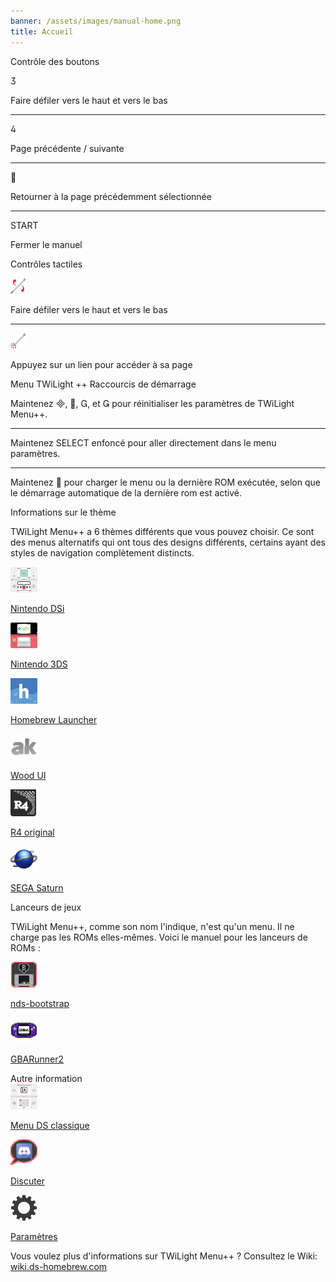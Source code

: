 ```yaml
---
banner: /assets/images/manual-home.png
title: Accueil
---
```


<div id="button-controls" class="section-title">Contrôle des boutons</div>
<div class="section-body">
    <div class="button-action-group">
        <p class="button-action button">&#xE07D;</p>
        <p class="button-action-text">Faire défiler vers le haut et vers le bas</p>
    </div>
    <hr>
    <div class="button-action-group">
        <p class="button-action button">&#xE07E;</p>
        <p class="button-action-text">Page précédente / suivante</p>
    </div>
    <hr>
    <div class="button-action-group">
        <p class="button-action button">&#xE001;</p>
        <p class="button-action-text">Retourner à la page précédemment sélectionnée</p>
    </div>
    <hr>
    <div class="button-action-group">
        <p class="button-action">START</p>
        <p class="button-action-text">Fermer le manuel</p>
    </div>
</div>

<div id="touch-controls" class="section-title">Contrôles tactiles</div>
<div class="section-body">
    <div class="button-action-group">
        <p class="button-action"><img src="/assets/images/up-down.png" alt="Faire défiler vers le haut/bas sur l'écran tactile"></p>
        <p class="button-action-text">Faire défiler vers le haut et vers le bas</p>
    </div>
    <hr>
    <div class="button-action-group">
        <p class="button-action"><img src="/assets/images/tap.png" alt="Toucher l'écran tactile"></p>
        <p class="button-action-text">Appuyez sur un lien pour accéder à sa page</p>
    </div>
</div>

<div id="twilight-menu-boot-shortcuts" class="section-title">Menu TWiLight ++ Raccourcis de démarrage</div>
<div class="section-body">
    <p>
        Maintenez &#xE000;, &#xE001;, &#xE002;, et &#xE003; pour réinitialiser les paramètres de TWiLight Menu++.
    </p>
    <hr>
    <p>
        Maintenez SELECT enfoncé pour aller directement dans le menu paramètres.
    </p>
    <hr>
    <p>
        Maintenez &#xE001; pour charger le menu ou la dernière ROM exécutée, selon que le démarrage automatique de la dernière rom est activé.
    </p>
</div>

<div id="theme-information" class="section-title">Informations sur le thème</div>
<div class="section-body">
    <p class="mb-2">TWiLight Menu++ a 6 thèmes différents que vous pouvez choisir. Ce sont des menus alternatifs qui ont tous des designs différents, certains ayant des styles de navigation complètement distincts.</p>
    <div class="grid-container-3">
        <div class="grid-item">
            <img src="/assets/images/dsi-icon.png">
            <p>
                <a href="theme1-dsi">Nintendo DSi</a>
            </p>
        </div>
        <div class="grid-item">
            <img src="/assets/images/3ds-icon.png">
            <p>
                <a href="theme2-3ds">Nintendo 3DS</a>
            </p>
        </div>
        <div class="grid-item">
            <img src="/assets/images/hbl-icon.png">
            <p>
                <a href="theme6-hbl">Homebrew Launcher</a>
            </p>
        </div>
        <div class="grid-item">
            <img src="/assets/images/ak-icon.png">
            <p>
                <a href="theme4-acekard">Wood UI</a>
            </p>
        </div>
        <div class="grid-item">
            <img src="/assets/images/r4-icon.png">
            <p>
                <a href="theme3-r4">R4 original</a>
            </p>
        </div>
        <div class="grid-item">
            <img src="/assets/images/saturn-logo.png">
            <p>
                <a href="theme5-saturn">SEGA Saturn</a>
            </p>
        </div>
    </div>
</div>

<div id="game-loaders" class="section-title">Lanceurs de jeux</div>
<div class="section-body">
    <p class="mb-2">TWiLight Menu++, comme son nom l'indique, n'est qu'un menu. Il ne charge pas les ROMs elles-mêmes. Voici le manuel pour les lanceurs de ROMs :</p>
    <div class="grid-container-2">
        <div class="grid-item">
            <img src="/assets/images/ndsb-icon.png">
            <p>
                <a href="nds-bootstrap">nds-bootstrap</a>
            </p>
        </div>
        <div class="grid-item">
            <img src="/assets/images/gba-icon.png">
            <p>
                <a href="gbarunner2">GBARunner2</a>
            </p>
        </div>
    </div>
</div>

<div id="other-information" class="section-title">Autre information</div>
<div class="section-body">
    <div class="grid-container-3 mb-2">
        <div class="grid-item">
            <img src="/assets/images/ds-icon.png">
            <p>
                <a href="ds-classic-menu">Menu DS classique</a>
            </p>
        </div>
        <div class="grid-item">
            <img src="/assets/images/chat-icon.png">
            <p>
                <a href="chat">Discuter</a>
            </p>
        </div>
        <div class="grid-item">
            <img src="/assets/images/settings-icon.png">
            <p>
                <a href="settings">Paramètres</a>
            </p>
        </div>
    </div>
    <p>
        Vous voulez plus d'informations sur TWiLight Menu++ ? Consultez le Wiki:<br><a href="https://wiki.ds-homebrew.com">wiki.ds-homebrew.com</a>
    </p>
</div>
